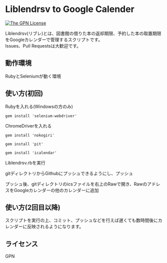 # Liblendrsv to Google Calender

[![The GPN License](https://img.shields.io/badge/license-GPN-blue.svg)](LICENSE)

Liblendrsv(リブレ)とは、図書館の借りた本の返却期限、予約した本の取置期限をGoogleカレンダーで管理するスクリプトです。  
Issues、Pull Requestsは大歓迎です。

## 動作環境

RubyとSeleniumが動く環境

## 使い方(初回)

Rubyを入れる(Windowsの方のみ)  

```gem install 'selenium-webdriver'```  

ChromeDriverを入れる  

```gem install 'nokogiri'```  

```gem install 'pit'```  

```gem install 'icalendar'```


Liblendrsv.rbを実行

gitディレクトリからGithubにプッシュできるようにし、プッシュ

プッシュ後、gitディレクトリのicsファイルを右上のRawで開き、RawのアドレスをGoogleカレンダーの他のカレンダーに追加

## 使い方(2回目以降)

スクリプトを実行の上、コミット、プッシュなどを行えば遅くても数時間後にカレンダーに反映されるようになります。

## ライセンス

GPN
